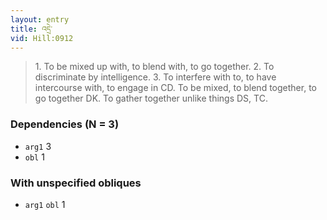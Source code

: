 ```yaml
---
layout: entry
title: འདྲེ་
vid: Hill:0912
---
```

> 1\. To be mixed up with, to blend with, to go together\. 2\. To discriminate by intelligence\. 3\. To interfere with to, to have intercourse with, to engage in CD\. To be mixed, to blend together, to go together DK\. To gather together unlike things DS, TC\.


### Dependencies (N = 3)
* `arg1` 3
* `obl` 1


### With unspecified obliques
* `arg1` `obl` 1
